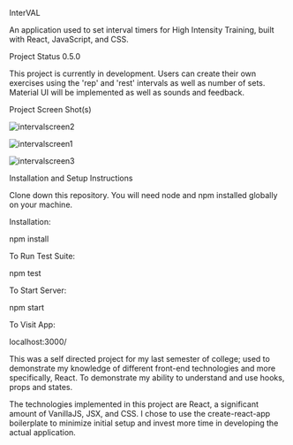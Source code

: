 InterVAL

An application used to set interval timers for High Intensity Training, built with React, JavaScript, and CSS.

Project Status
0.5.0

This project is currently in development. Users can create their own exercises using the 'rep' and 'rest' intervals as well as number of sets. Material UI will be implemented as well as sounds and feedback.

Project Screen Shot(s)

![intervalscreen2](https://user-images.githubusercontent.com/26525335/160258539-657a4938-e80f-4670-819d-3325c2b35367.JPG)

![intervalscreen1](https://user-images.githubusercontent.com/26525335/160258545-ea28b557-0210-48d9-8b8b-56b3070c6f4c.JPG)

![intervalscreen3](https://user-images.githubusercontent.com/26525335/160258548-f5793dcd-460c-41e7-9b9b-f7e41f192f5e.JPG)


Installation and Setup Instructions

Clone down this repository. You will need node and npm installed globally on your machine.

Installation:

npm install

To Run Test Suite:

npm test

To Start Server:

npm start

To Visit App:

localhost:3000/

This was a self directed project for my last semester of college;  used to demonstrate my knowledge of different front-end technologies and more specifically, React. To demonstrate my ability to understand and use hooks, props and states.

The technologies implemented in this project are React, a significant amount of VanillaJS, JSX, and CSS. I chose to use the create-react-app boilerplate to minimize initial setup and invest more time in developing the actual application. 
